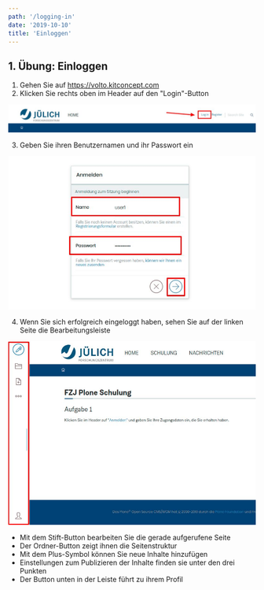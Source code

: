```yaml
---
path: '/logging-in'
date: '2019-10-10'
title: 'Einloggen'
---
```


## 1. Übung: Einloggen

1. Gehen Sie auf https://volto.kitconcept.com
2. Klicken Sie rechts oben im Header auf den "Login"-Button

![Login](login.png)

3. Geben Sie ihren Benutzernamen und ihr Passwort ein

![Loginscreen](loginscreen.png)

4. Wenn Sie sich erfolgreich eingeloggt haben, sehen Sie auf der linken Seite die Bearbeitungsleiste

![leftsidebar](leftsidebar.png)

- Mit dem Stift-Button bearbeiten Sie die gerade aufgerufene Seite
- Der Ordner-Button zeigt ihnen die Seitenstruktur
- Mit dem Plus-Symbol können Sie neue Inhalte hinzufügen
- Einstellungen zum Publizieren der Inhalte finden sie unter den drei Punkten
- Der Button unten in der Leiste führt zu ihrem Profil
